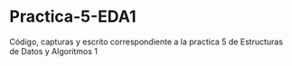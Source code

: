 # Practica-5-EDA1
Código, capturas y escrito correspondiente a la practica 5 de Estructuras de Datos y Algoritmos 1

